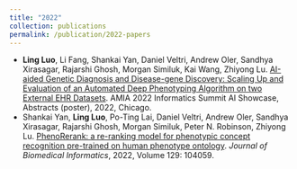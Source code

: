 ```yaml
---
title: "2022"
collection: publications
permalink: /publication/2022-papers
---
```


- **Ling Luo**, Li Fang, Shankai Yan, Daniel Veltri, Andrew Oler, Sandhya Xirasagar, Rajarshi Ghosh, Morgan Similuk, Kai Wang, Zhiyong Lu. [AI-aided Genetic Diagnosis and Disease-gene Discovery: Scaling Up and Evaluation of an Automated Deep Phenotyping Algorithm on two External EHR Datasets](https://s4.goeshow.com/amia/summit/2022/schedule_at_a_glance.cfm?session_key=B2B9980B-9668-F902-2A79-3E9F3E7CAB8B&session_date=Monday,%20Mar%2021,%202022). AMIA 2022 Informatics Summit AI Showcase, Abstracts (poster), 2022, Chicago.
- Shankai Yan, **Ling Luo**, Po-Ting Lai, Daniel Veltri, Andrew Oler, Sandhya Xirasagar, Rajarshi Ghosh, Morgan Similuk, Peter N. Robinson, Zhiyong Lu. [PhenoRerank: a re-ranking model for phenotypic concept recognition pre-trained on human phenotype ontology](https://doi.org/10.1016/j.jbi.2022.104059). *Journal of Biomedical Informatics*, 2022, Volume 129: 104059.
